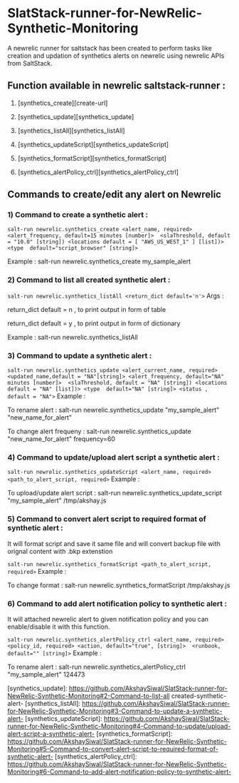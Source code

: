 # SlatStack-runner-for-NewRelic-Synthetic-Monitoring

A newrelic runner for saltstack has been created to perform tasks like creation and updation of synthetics alerts on newrelic using newrelic APIs from SaltStack. 



## Function available in newrelic saltstack-runner :



1) [synthetics_create][create-url]

2) [synthetics_update][synthetics_update]

3) [synthetics_listAll][synthetics_listAll]

4) [synthetics_updateScript][synthetics_updateScript]

5) [synthetics_formatScript][synthetics_formatScript]

6) [synthetics_alertPolicy_ctrl][synthetics_alertPolicy_ctrl]



## Commands to create/edit any alert on Newrelic  


### 1) Command to create a synthetic alert : 

 ```salt-run newrelic.synthetics_create <alert_name, required> <alert_frequency, default=15 minutes [number]>  <slaThreshold, default = "10.0" [string]) <locations default = [ "AWS_US_WEST_1" ] [list])> <type  default="script_browser" [string]> ```


 Example : salt-run newrelic.synthetics_create my_sample_alert





### 2) Command to list all created synthetic alert : 

 ```salt-run newrelic.synthetics_listAll <return_dict default='n'>```
Args : 

return_dict default = n , to print output in form of table

return_dict default = y , to print output in form of dictionary 

Example : salt-run newrelic.synthetics_listAll





### 3) Command to update a synthetic alert :  

```salt-run newrelic.synthetics_update <alert_current_name, required>  <updated_name,default = "NA"[string]> <alert_frequency, default="NA" minutes [number]>  <slaThreshold, default = "NA" [string]) <locations default = "NA" [list])> <type  default="NA" [string]> <status , default = "NA">```
 Example :

To rename alert :      salt-run newrelic.synthetics_update "my_sample_alert"  "new_name_for_alert"

To change alert frequeny :    salt-run newrelic.synthetics_update "new_name_for_alert" frequency=60



### 4) Command to update/upload alert script a synthetic alert : 

```salt-run newrelic.synthetics_updateScript <alert_name, required>  <path_to_alert_script, required>```
Example :

To upload/update alert script :     salt-run newrelic.synthetics_update_script "my_sample_alert" /tmp/akshay.js 





### 5) Command to convert alert script to required format of synthetic alert : 

It will format script and save it same file and will convert backup file with orignal content with .bkp extenstion 

```salt-run newrelic.synthetics_formatScript <path_to_alert_script, required>```
Example :

To change format :   salt-run newrelic.synthetics_formatScript /tmp/akshay.js





 ### 6) Command to add alert notification policy to synthetic alert : 

It will attached newrelic alert to given notification policy and you can enable/disable it with this function.

```salt-run newrelic.synthetics_alertPolicy_ctrl <alert_name, required>  <policy_id, required> <action, default="true", [string]>  <runbook, default="" [string]>```
Example :

To rename alert :    salt-run newrelic.synthetics_alertPolicy_ctrl "my_sample_alert"  124473




[synthetics_create]: https://github.com/AkshaySiwal/SlatStack-runner-for-NewRelic-Synthetic-Monitoring#1-ommand-to-create-a-synthetic-alert-
[synthetics_update]: https://github.com/AkshaySiwal/SlatStack-runner-for-NewRelic-Synthetic-Monitoring#2-Command-to-list-all created-synthetic-alert-
[synthetics_listAll]: https://github.com/AkshaySiwal/SlatStack-runner-for-NewRelic-Synthetic-Monitoring#3-Command-to-update-a-synthetic-alert-
[synthetics_updateScript]: https://github.com/AkshaySiwal/SlatStack-runner-for-NewRelic-Synthetic-Monitoring#4-Command-to-update/upload-alert-script-a-synthetic-alert-
[synthetics_formatScript]: https://github.com/AkshaySiwal/SlatStack-runner-for-NewRelic-Synthetic-Monitoring#5-Command-to-convert-alert-script-to-required-format-of-synthetic-alert-
[synthetics_alertPolicy_ctrl]: https://github.com/AkshaySiwal/SlatStack-runner-for-NewRelic-Synthetic-Monitoring#6-Command-to-add-alert-notification-policy-to-synthetic-alert-
